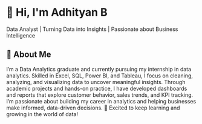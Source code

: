 # 👋 Hi, I'm Adhityan B 
Data Analyst | Turning Data into Insights | Passionate about Business Intelligence

<!--Section 1: Introduction-->

## 🌟 About Me  
I’m a Data Analytics graduate and currently pursuing my internship in data analytics.
Skilled in Excel, SQL, Power BI, and Tableau, I focus on cleaning, analyzing, and visualizing data to uncover meaningful insights.
Through academic projects and hands-on practice, I have developed dashboards and reports that explore customer behavior, sales trends, and KPI tracking.
I’m passionate about building my career in analytics and helping businesses make informed, data-driven decisions.
🚀 Excited to keep learning and growing in the world of data!
